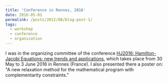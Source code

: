 ```yaml
---
title: 'Conference in Rennes, 2016'
date: 2016-05-01
permalink: /posts/2012/08/blog-post-1/
tags:
  - workshop
  - conference
  - organization
---
```


I was in the organizing committee of the conference [HJ2016: Hamilton-Jacobi Equations: new trends and applications](http://hj2016.sciencesconf.org/), which takes place from 30 May to 3 June 2016 in Rennes (France). I also presented there a poster on: "A new relaxation method for the mathematical program with complementarity constraints."
